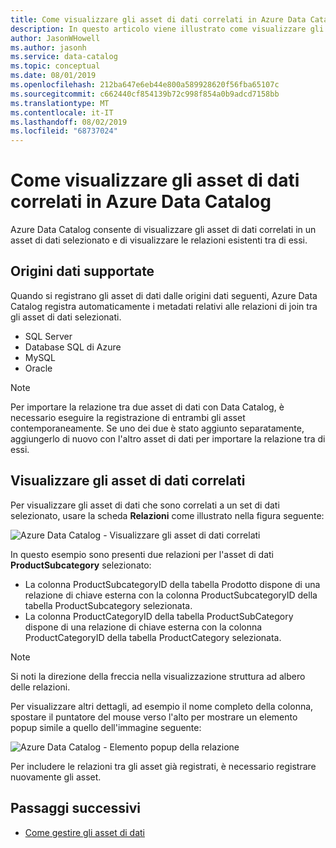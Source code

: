 ```yaml
---
title: Come visualizzare gli asset di dati correlati in Azure Data Catalog
description: In questo articolo viene illustrato come visualizzare gli asset di dati correlati di un asset di dati selezionato in Azure Data Catalog.
author: JasonWHowell
ms.author: jasonh
ms.service: data-catalog
ms.topic: conceptual
ms.date: 08/01/2019
ms.openlocfilehash: 212ba647e6eb44e800a589928620f56fba65107c
ms.sourcegitcommit: c662440cf854139b72c998f854a0b9adcd7158bb
ms.translationtype: MT
ms.contentlocale: it-IT
ms.lasthandoff: 08/02/2019
ms.locfileid: "68737024"
---
```

# <a name="how-to-view-related-data-assets-in-azure-data-catalog"></a>Come visualizzare gli asset di dati correlati in Azure Data Catalog
Azure Data Catalog consente di visualizzare gli asset di dati correlati in un asset di dati selezionato e di visualizzare le relazioni esistenti tra di essi. 

## <a name="supported-data-sources"></a>Origini dati supportate 
Quando si registrano gli asset di dati dalle origini dati seguenti, Azure Data Catalog registra automaticamente i metadati relativi alle relazioni di join tra gli asset di dati selezionati. 

- SQL Server
- Database SQL di Azure
- MySQL
- Oracle

> [!NOTE]
> Per importare la relazione tra due asset di dati con Data Catalog, è necessario eseguire la registrazione di entrambi gli asset contemporaneamente. Se uno dei due è stato aggiunto separatamente, aggiungerlo di nuovo con l'altro asset di dati per importare la relazione tra di essi.

## <a name="view-related-data-assets"></a>Visualizzare gli asset di dati correlati
Per visualizzare gli asset di dati che sono correlati a un set di dati selezionato, usare la scheda **Relazioni** come illustrato nella figura seguente: 

![Azure Data Catalog - Visualizzare gli asset di dati correlati](media/data-catalog-how-to-view-related-data-assets/relationships-tab.png)

In questo esempio sono presenti due relazioni per l'asset di dati **ProductSubcategory** selezionato: 

- La colonna ProductSubcategoryID della tabella Prodotto dispone di una relazione di chiave esterna con la colonna ProductSubcategoryID della tabella ProductSubcategory selezionata. 
- La colonna ProductCategoryID della tabella ProductSubCategory dispone di una relazione di chiave esterna con la colonna ProductCategoryID della tabella ProductCategory selezionata.

> [!NOTE]
> Si noti la direzione della freccia nella visualizzazione struttura ad albero delle relazioni.  

Per visualizzare altri dettagli, ad esempio il nome completo della colonna, spostare il puntatore del mouse verso l'alto per mostrare un elemento popup simile a quello dell'immagine seguente: 

![Azure Data Catalog - Elemento popup della relazione](media/data-catalog-how-to-view-related-data-assets/relationship-popup.png)

Per includere le relazioni tra gli asset già registrati, è necessario registrare nuovamente gli asset.

## <a name="next-steps"></a>Passaggi successivi
- [Come gestire gli asset di dati](data-catalog-how-to-manage.md)